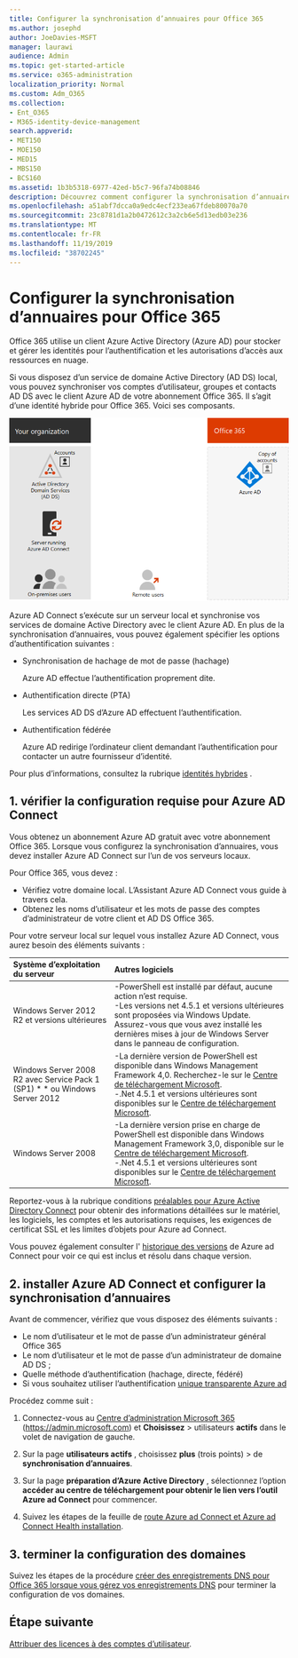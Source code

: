 ```yaml
---
title: Configurer la synchronisation d’annuaires pour Office 365
ms.author: josephd
author: JoeDavies-MSFT
manager: laurawi
audience: Admin
ms.topic: get-started-article
ms.service: o365-administration
localization_priority: Normal
ms.custom: Adm_O365
ms.collection:
- Ent_O365
- M365-identity-device-management
search.appverid:
- MET150
- MOE150
- MED15
- MBS150
- BCS160
ms.assetid: 1b3b5318-6977-42ed-b5c7-96fa74b08846
description: Découvrez comment configurer la synchronisation d’annuaires entre Office 365 et votre annuaire Active Directory local.
ms.openlocfilehash: a51abf7dcca0a9edc4ecf233ea67fdeb80070a70
ms.sourcegitcommit: 23c8781d1a2b0472612c3a2cb6e5d13edb03e236
ms.translationtype: MT
ms.contentlocale: fr-FR
ms.lasthandoff: 11/19/2019
ms.locfileid: "38702245"
---
```

# <a name="set-up-directory-synchronization-for-office-365"></a>Configurer la synchronisation d’annuaires pour Office 365

Office 365 utilise un client Azure Active Directory (Azure AD) pour stocker et gérer les identités pour l’authentification et les autorisations d’accès aux ressources en nuage. 

Si vous disposez d’un service de domaine Active Directory (AD DS) local, vous pouvez synchroniser vos comptes d’utilisateur, groupes et contacts AD DS avec le client Azure AD de votre abonnement Office 365. Il s’agit d’une identité hybride pour Office 365. Voici ses composants.

![](./media/about-office-365-identity/hybrid-identity.png)

Azure AD Connect s’exécute sur un serveur local et synchronise vos services de domaine Active Directory avec le client Azure AD. En plus de la synchronisation d’annuaires, vous pouvez également spécifier les options d’authentification suivantes :

- Synchronisation de hachage de mot de passe (hachage)

  Azure AD effectue l’authentification proprement dite.

- Authentification directe (PTA)

  Les services AD DS d’Azure AD effectuent l’authentification.

- Authentification fédérée

  Azure AD redirige l’ordinateur client demandant l’authentification pour contacter un autre fournisseur d’identité.

Pour plus d’informations, consultez la rubrique [identités hybrides](plan-for-directory-synchronization.md) .
  
## <a name="1-review-prerequisites-for-azure-ad-connect"></a>1. vérifier la configuration requise pour Azure AD Connect

Vous obtenez un abonnement Azure AD gratuit avec votre abonnement Office 365. Lorsque vous configurez la synchronisation d’annuaires, vous devez installer Azure AD Connect sur l’un de vos serveurs locaux.
  
Pour Office 365, vous devez :
  
- Vérifiez votre domaine local. L’Assistant Azure AD Connect vous guide à travers cela.
- Obtenez les noms d’utilisateur et les mots de passe des comptes d’administrateur de votre client et AD DS Office 365.

Pour votre serveur local sur lequel vous installez Azure AD Connect, vous aurez besoin des éléments suivants :
  
|**Système d’exploitation du serveur**|**Autres logiciels**|
|:-----|:-----|
|Windows Server 2012 R2 et versions ultérieures | -PowerShell est installé par défaut, aucune action n’est requise.  <br> -Les versions net 4.5.1 et versions ultérieures sont proposées via Windows Update. Assurez-vous que vous avez installé les dernières mises à jour de Windows Server dans le panneau de configuration. |
|Windows Server 2008 R2 avec Service Pack 1 (SP1) * * ou Windows Server 2012 | -La dernière version de PowerShell est disponible dans Windows Management Framework 4,0. Recherchez-le sur le [Centre de téléchargement Microsoft](https://go.microsoft.com/fwlink/p/?LinkId=717996).  <br> -.Net 4.5.1 et versions ultérieures sont disponibles sur le [Centre de téléchargement Microsoft](https://go.microsoft.com/fwlink/p/?LinkId=717996). |
|Windows Server 2008 | -La dernière version prise en charge de PowerShell est disponible dans Windows Management Framework 3,0, disponible sur le [Centre de téléchargement Microsoft](https://go.microsoft.com/fwlink/p/?LinkId=717996).  <br> -.Net 4.5.1 et versions ultérieures sont disponibles sur le [Centre de téléchargement Microsoft](https://go.microsoft.com/fwlink/p/?LinkId=717996). |

Reportez-vous à la rubrique conditions [préalables pour Azure Active Directory Connect](https://docs.microsoft.com/azure/active-directory/hybrid/how-to-connect-install-prerequisites) pour obtenir des informations détaillées sur le matériel, les logiciels, les comptes et les autorisations requises, les exigences de certificat SSL et les limites d’objets pour Azure ad Connect.
  
Vous pouvez également consulter l' [historique des versions](https://docs.microsoft.com/azure/active-directory/hybrid/reference-connect-version-history) de Azure ad Connect pour voir ce qui est inclus et résolu dans chaque version.

## <a name="2-install-azure-ad-connect-and-configure-directory-synchronization"></a>2. installer Azure AD Connect et configurer la synchronisation d’annuaires

Avant de commencer, vérifiez que vous disposez des éléments suivants :

- Le nom d’utilisateur et le mot de passe d’un administrateur général Office 365
- Le nom d’utilisateur et le mot de passe d’un administrateur de domaine AD DS ;
- Quelle méthode d’authentification (hachage, directe, fédéré)
- Si vous souhaitez utiliser l’authentification [unique transparente Azure ad](https://docs.microsoft.com/azure/active-directory/hybrid/how-to-connect-sso)

Procédez comme suit :

1. Connectez-vous au [Centre d’administration Microsoft 365](https://admin.microsoft.com) (https://admin.microsoft.com) et **Choisissez** \> utilisateurs **actifs** dans le volet de navigation de gauche.
2. Sur la page **utilisateurs actifs** , choisissez **plus** (trois points) \> de **synchronisation d’annuaires**.
  
3. Sur la page **préparation d’Azure Active Directory** , sélectionnez l’option **accéder au centre de téléchargement pour obtenir le lien vers l’outil Azure ad Connect** pour commencer. 
4. Suivez les étapes de la feuille de [route Azure ad Connect et Azure ad Connect Health installation](https://docs.microsoft.com/azure/active-directory/hybrid/how-to-connect-install-roadmap).

## <a name="3-finish-setting-up-domains"></a>3. terminer la configuration des domaines

Suivez les étapes de la procédure [créer des enregistrements DNS pour Office 365 lorsque vous gérez vos enregistrements DNS](https://support.office.com/article/b0f3fdca-8a80-4e8e-9ef3-61e8a2a9ab23) pour terminer la configuration de vos domaines.

## <a name="next-step"></a>Étape suivante

[Attribuer des licences à des comptes d’utilisateur](assign-licenses-to-user-accounts.md).
